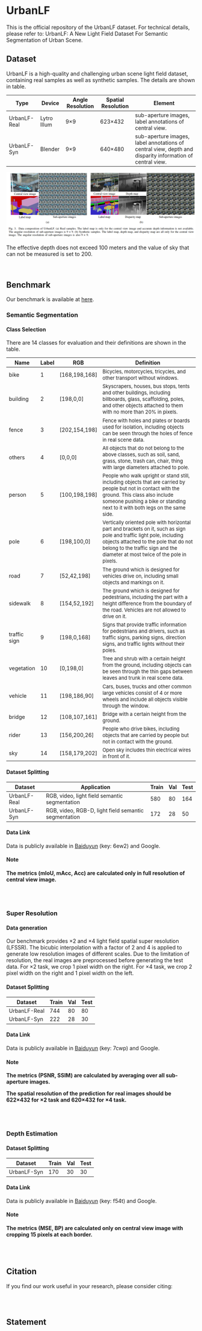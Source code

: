 # UrbanLF

This is the official repository of the UrbanLF dataset. For technical details, please refer to: UrbanLF: A New Light Field Dataset For Semantic Segmentation of Urban Scene.

## Dataset

UrbanLF is a high-quality and challenging urban scene light field dataset, containing real samples as well as synthetic samples.  The details are shown in table.

| Type         | Device      | Angle Resolution | Spatial Resolution | Element                                                      |
| ------------ | ----------- | ---------------- | ------------------ | ------------------------------------------------------------ |
| UrbanLF-Real | Lytro Illum | 9×9              | 623×432            | sub-aperture images, label annotations of central view.      |
| UrbanLF-Syn  | Blender     | 9×9              | 640×480            | sub-aperture images, label annotations of central view, depth and disparity information of central view. |

![1637998845990](images/fig1.png)

The effective depth does not exceed 100 meters and the value of sky that can not be measured is set to 200.

<br/>

## Benchmark

Our benchmark is available at [here](http://112.74.92.70:8080/main/).

### Semantic Segmentation

#### Class Selection

There are 14 classes for evaluation and their definitions are shown in the table. 

| Name         | Label | RGB           | Definition                                                   |
| ------------ | ----- | ------------- | ------------------------------------------------------------ |
| bike         | 1     | [168,198,168] | <font size = 2>Bicycles, motorcycles, tricycles, and other transport without windows.</font> |
| building     | 2     | [198,0,0]     | <font size = 2>Skyscrapers, houses, bus stops, tents and other buildings, including billboards, glass, scaffolding, poles, and other objects attached to them with no more than 20% in pixels.</font> |
| fence        | 3     | [202,154,198] | <font size = 2>Fence with holes and plates or boards used for isolation, including objects can be seen through the holes of fence in real scene data.   </font> |
| others       | 4     | [0,0,0]       | <font size = 2>All objects that do not belong to the above classes, such as soil, sand, grass, stone, trash can, chair, thing with large diameters attached to pole.</font> |
| person       | 5     | [100,198,198] | <font size = 2>People who walk upright or stand still, including objects that are carried by people but not in contact with the ground. This class also include someone pushing a bike or standing next to it with both legs on the same side.</font> |
| pole         | 6     | [198,100,0]   | <font size = 2>Vertically oriented pole with horizontal part and brackets on it, such as sign pole and traffic light pole, including objects attached to the pole that do not belong to the traffic sign and the diameter at most twice of the pole in pixels.</font> |
| road         | 7     | [52,42,198]   | <font size = 2>The ground which is designed for vehicles drive on, including small objects and markings on it.</font> |
| sidewalk     | 8     | [154,52,192]  | <font size = 2>The ground which is designed for pedestrians, including the part with a height difference from the boundary of the road. Vehicles are not allowed to drive on it.</font> |
| traffic sign | 9     | [198,0,168]   | <font size = 2>Signs that provide traffic information for pedestrians and drivers, such as traffic signs, parking signs, direction signs, and traffic lights without their poles.</font> |
| vegetation   | 10    | [0,198,0]     | <font size = 2>Tree and shrub with a certain height from the ground, including objects can be seen through the thin gaps between leaves and trunk in real scene data.</font> |
| vehicle      | 11    | [198,186,90]  | <font size = 2>Cars, buses, trucks and other common large vehicles consist of 4 or more wheels and include all objects visible through the window.</font> |
| bridge       | 12    | [108,107,161] | <font size = 2>Bridge with a certain height from the ground.</font> |
| rider        | 13    | [156,200,26]  | <font size = 2>People who drive bikes, including objects that are carried by people but not in contact with the ground.</font> |
| sky          | 14    | [158,179,202] | <font size = 2>Open sky includes thin electrical wires in front of it.</font> |

#### Dataset Splitting

| Dataset      | Application                                          | Train | Val  | Test |
| ------------ | ---------------------------------------------------- | ----- | ---- | ---- |
| UrbanLF-Real | RGB, video, light field semantic segmentation        | 580   | 80   | 164  |
| UrbanLF-Syn  | RGB, video, RGB-D, light field semantic segmentation | 172   | 28   | 50   |

#### Data Link

Data is publicly available in [Baiduyun](https://pan.baidu.com/s/1r0ZVhQoYb3coL7IHu98PfQ) (key: 6ew2) and Google.

#### Note

**The metrics (mIoU, mAcc, Acc) are calculated only in full resolution of central view image.**

<br/>

<br/>

### Super Resolution

#### Data generation

Our benchmark provides ×2 and ×4 light field spatial super resolution (LFSSR). The bicubic interpolation with a factor of 2 and 4 is applied to generate low resolution images of different scales. Due to the limitation of resolution, the real images are preprocessed before generating the test data. For ×2 task, we crop 1 pixel width on the right.  For ×4 task, we crop 2 pixel width on the right and 1 pixel width on the left. 

#### Dataset Splitting

| Dataset      | Train | Val  | Test |
| ------------ | ----- | ---- | ---- |
| UrbanLF-Real | 744   | 80   | 80   |
| UrbanLF-Syn  | 222   | 28   | 30   |

#### Data Link

Data is publicly available in [Baiduyun](https://pan.baidu.com/s/1Inl81BwQNy2gXnE1Gi_lcw) (key: 7cwp) and Google.

#### Note

**The metrics (PSNR, SSIM) are calculated by averaging over all sub-aperture images.**

**The spatial resolution of the prediction for real images should be 622×432 for ×2 task and 620×432 for ×4 task.**

<br/>

<br/>

### Depth Estimation

#### Dataset Splitting

| Dataset     | Train | Val  | Test |
| ----------- | ----- | ---- | ---- |
| UrbanLF-Syn | 170   | 30   | 30   |



#### Data Link

Data is publicly available in [Baiduyun](https://pan.baidu.com/s/1PpYolOSlxQt-J6y8o6F0Ow) (key: f54t) and Google.

#### Note

**The metrics (MSE, BP) are calculated only on central view image with cropping 15 pixels at each border.**

<br/>

<br/>

## Citation

If you find our work useful in your research, please consider citing:

```

```

<br/>

## Statement